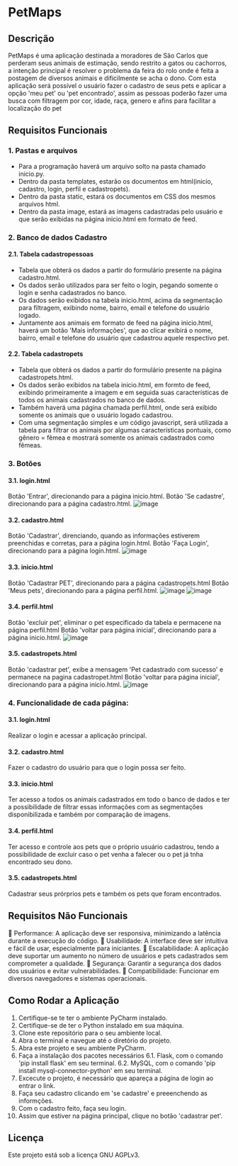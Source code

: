 # PetMaps

## Descrição

PetMaps é uma aplicação destinada a moradores de São Carlos que perderam seus animais de estimação, sendo restrito a gatos ou cachorros, a intenção principal é resolver o problema da feira do rolo onde é feita a postagem de diversos animais e dificilmente se acha o dono. Com esta aplicação será possível o usuário fazer o cadastro de seus pets e aplicar a opção 'meu pet' ou 'pet encontrado', assim as pessoas poderão fazer uma busca com filtragem por cor, idade, raça, genero e afins para facilitar a localização do pet

## Requisitos Funcionais

### 1. Pastas e arquivos
  - Para a programação haverá um arquivo solto na pasta chamado inicio.py.
  - Dentro da pasta templates, estarão os documentos em html(inicio, cadastro, login, perfil e cadastropets).
  - Dentro da pasta static, estará os documentos em CSS dos mesmos arquivos html.
  - Dentro da pasta image, estará as imagens cadastradas pelo usuário e que serão exibidas na página inicio.html em formato de feed.

### 2. Banco de dados Cadastro
  #### 2.1. Tabela cadastropessoas
   - Tabela que obterá os dados a partir do formulário presente na página cadastro.html.
   - Os dados serão utilizados para ser feito o login, pegando somente o login e senha cadastrados no banco.
   - Os dados serão exibidos na tabela inicio.html, acima da segmentação para filtragem, exibindo nome, bairro, email e telefone do usuário logado.
   - Juntamente aos animais em formato de feed na página inicio.html, haverá um botão 'Mais informações', que ao clicar exibirá o nome, bairro, email e telefone do usuário que cadastrou aquele respectivo pet.
  #### 2.2. Tabela cadastropets
   - Tabela que obterá os dados a partir do formulário presente na página cadastropets.html.
   - Os dados serão exibidos na tabela inicio.html, em formto de feed, exibindo primeiramente a imagem e em seguida suas características de todos os animais cadastrados no banco de dados.
   - Também haverá uma página chamada perfil.html, onde será exibido somente os animais que o usuário logado cadastrou.
   - Com uma segmentação simples e um código javascript, será utilizada a tabela para filtrar os animais por algumas características pontuais, como gênero = fêmea e mostrará somente os animais cadastrados como fêmeas.
     

### 3. Botões
  #### 3.1. login.html
   Botão 'Entrar', direcionando para a página inicio.html.
   Botão 'Se cadastre', direcionando para a página cadastro.html.
   ![image](https://github.com/juliaOdias/Projeto_Integrador/assets/130238194/5c415ee3-03fb-4dd0-9c6e-7166cecc6553)

  #### 3.2. cadastro.html
   Botão 'Cadastrar', direnciando, quando as informações estiverem preenchidas e corretas, para a página login.html.
   Botão 'Faça Login', direcionando para a página login.html.
   ![image](https://github.com/juliaOdias/Projeto_Integrador/assets/130238194/4bd4695c-5d6f-4cb6-b026-995434476c53)

  #### 3.3. inicio.html
   Botão 'Cadastrar PET', direcionando para a página cadastropets.html
   Botão 'Meus pets', direcionando para a página perfil.html.
   ![image](https://github.com/juliaOdias/Projeto_Integrador/assets/130238194/bad6287f-6935-4950-957c-12ae175b6a3a)
   ![image](https://github.com/juliaOdias/Projeto_Integrador/assets/130238194/7367921d-dea5-4cc2-8b87-06824b4bc50c)


  #### 3.4. perfil.html
   Botão 'excluir pet', eliminar o pet especificado da tabela e permacene na página perfil.html
   Botão 'voltar para página inicial', direcionando para a página inicio.html.
   ![image](https://github.com/juliaOdias/Projeto_Integrador/assets/130238194/4d5bd114-22b1-4ba1-b1fb-78a0a13d4c10)

  #### 3.5. cadastropets.html
   Botão 'cadastrar pet', exibe a mensagem 'Pet cadastrado com sucesso' e permanece na pagina cadastropet.html
   Botão 'voltar para página inicial', direcionando para a página inicio.html.
   ![image](https://github.com/juliaOdias/Projeto_Integrador/assets/130238194/67173a2e-efcd-4d74-acf4-86e9dca9c36c)

  

### 4. Funcionalidade de cada página:
   #### 3.1. login.html
   Realizar o login e acessar a aplicação principal.
  #### 3.2. cadastro.html
   Fazer o cadastro do usuário para que o login possa ser feito.
  #### 3.3. inicio.html
   Ter acesso a todos os animais cadastrados em todo o banco de dados e ter a possibilidade de filtrar essas informações com as segmentações disponibilizada e também por comparação de imagens.
  #### 3.4. perfil.html
   Ter acesso e controle aos pets que o próprio usuário cadastrou, tendo a possibilidade de excluir caso o pet venha a falecer ou o pet já tnha encontrado seu dono.
  #### 3.5. cadastropets.html
   Cadastrar seus prórprios pets e também os pets que foram encontrados.

## Requisitos Não Funcionais
 Performance: A aplicação deve ser responsiva, minimizando a latência durante a execução do código.
 Usabilidade: A interface deve ser intuitiva e fácil de usar, especialmente para iniciantes.
 Escalabilidade: A aplicação deve suportar um aumento no número de usuários e pets cadastrados sem comprometer a qualidade.
 Segurança: Garantir a segurança dos dados dos usuários e evitar vulnerabilidades.
 Compatibilidade: Funcionar em diversos navegadores e sistemas operacionais.


## Como Rodar a Aplicação
1. Certifique-se te ter o ambiente PyCharm instalado.
2. Certifique-se de ter o Python instalado em sua máquina.
3. Clone este repositório para o seu ambiente local.
4. Abra o terminal e navegue até o diretório do projeto.
5. Abra este projeto e seu ambiente PyCharm.
6. Faça a instalação dos pacotes necessários
   6.1. Flask, com o comando 'pip install flask' em seu terminal.
   6.2. MySQL, com o comando 'pip install mysql-connector-python' em seu terminal.
7. Excecute o projeto, é necessário que apareça a página de login ao entrar o link.
8. Faça seu cadastro clicando em 'se cadastre' e preeenchendo as informções.
9. Com o cadastro feito, faça seu login.
10. Assim que estiver na página principal, clique no botão 'cadastrar pet'.


## Licença

Este projeto está sob a licença GNU AGPLv3.
